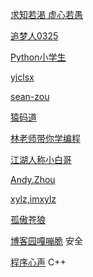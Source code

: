 [求知若渴 虚心若愚](https://www.cnblogs.com/cxxjohnson/)

[追梦人0325](https://me.csdn.net/zwz1984)

[Python小学生](https://me.csdn.net/qq_31518167)

[yjclsx](https://blog.csdn.net/yjclsx)

[sean-zou](https://me.csdn.net/a19881029)

[猿码道](https://www.jianshu.com/u/657c611b2e07)

[林老师带你学编程](https://me.csdn.net/linzhiqiang0316)

[江湖人称小白哥](https://me.csdn.net/dd864140130)

[Andy.Zhou](https://www.cnblogs.com/andy-zhou/)

[xylz,imxylz](http://www.blogjava.net/xylz/)

[孤傲苍狼](https://www.cnblogs.com/xdp-gacl/)

[博客园嘎嘣脆](https://www.cnblogs.com/LyShark/) 安全

[程序心声](https://me.csdn.net/guoduhua) C++